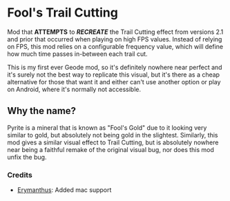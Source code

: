 # Fool's Trail Cutting

Mod that **<cy>ATTEMPTS</c>** to ***<cj>RECREATE</c>*** the <cp>Trail Cutting</c> effect from versions 2.1 and prior that occurred when playing on high FPS values. <cy>Instead of relying on FPS, this mod relies on a configurable frequency value, which will define how much time passes in-between each trail cut.</c>

This is my first ever Geode mod, so it's definitely nowhere near perfect and it's surely not the best way to replicate this visual, but it's there as a cheap alternative for those that want it and either can't use another option or play on Android, where it's normally not accessible.

## Why the name?

<cs>Pyrite</c> is a mineral that is known as "<cy>Fool's Gold</c>" due to it looking very similar to gold, but <cr>absolutely not being gold</c> in the slightest. Similarly, <cl>this mod gives a similar visual effect to Trail Cutting</c>, but is absolutely <cr>nowhere near being a faithful remake of the original visual bug, nor does this mod unfix the bug.</c>

### Credits
- [Erymanthus](https://github.com/RayDeeUx): Added mac support

